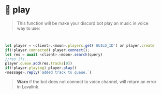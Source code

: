 # 🍄 play

> This function will be make your discord bot play an music in voice 
way to use:
```javascript


let player = <client>.<moon>.players.get('GUILD_ID') or player.create
if(!player.connected) player.connect();
let res = await <client>.<moon>.search(query)
//res ifs....
player.queue.add(res.tracks[0])
if(!player.playing) player.play()
<message>.reply(`added track to queue.`)
```

> **Warn** 
> if the bot does not connect to voice channel, will return an error in Lavalink.
